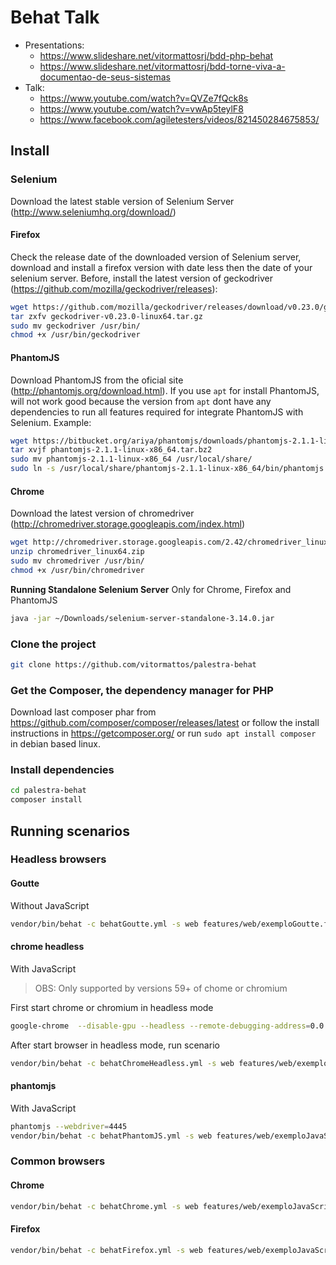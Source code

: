 Behat Talk
==============

* Presentations:
  * https://www.slideshare.net/vitormattosrj/bdd-php-behat
  * https://www.slideshare.net/vitormattosrj/bdd-torne-viva-a-documentao-de-seus-sistemas
* Talk:
  * https://www.youtube.com/watch?v=QVZe7fQck8s
  * https://www.youtube.com/watch?v=vwAp5teylF8
  * https://www.facebook.com/agiletesters/videos/821450284675853/

## Install
### Selenium

Download the latest stable version of Selenium Server (http://www.seleniumhq.org/download/)

#### Firefox

Check the release date of the downloaded version of Selenium
server, download and install a firefox version with date less then the 
date of your selenium server. Before, install the latest version of
geckodriver (https://github.com/mozilla/geckodriver/releases):
```bash
wget https://github.com/mozilla/geckodriver/releases/download/v0.23.0/geckodriver-v0.23.0-linux64.tar.gz
tar zxfv geckodriver-v0.23.0-linux64.tar.gz
sudo mv geckodriver /usr/bin/
chmod +x /usr/bin/geckodriver
```

#### PhantomJS

Download PhantomJS from the oficial site
(http://phantomjs.org/download.html). If you use `apt` for install
PhantomJS, will not work good because the version from `apt` dont have 
any dependencies to run all features required for integrate PhantomJS with
Selenium. Example:
```bash
wget https://bitbucket.org/ariya/phantomjs/downloads/phantomjs-2.1.1-linux-x86_64.tar.bz2
tar xvjf phantomjs-2.1.1-linux-x86_64.tar.bz2
sudo mv phantomjs-2.1.1-linux-x86_64 /usr/local/share/
sudo ln -s /usr/local/share/phantomjs-2.1.1-linux-x86_64/bin/phantomjs /usr/local/bin/
```

#### Chrome

Download the latest version of chromedriver
(http://chromedriver.storage.googleapis.com/index.html)
```bash
wget http://chromedriver.storage.googleapis.com/2.42/chromedriver_linux64.zip
unzip chromedriver_linux64.zip
sudo mv chromedriver /usr/bin/
chmod +x /usr/bin/chromedriver
```

**Running Standalone Selenium Server**
Only for Chrome, Firefox and PhantomJS
```bash
java -jar ~/Downloads/selenium-server-standalone-3.14.0.jar
```

### Clone the project
```bash
git clone https://github.com/vitormattos/palestra-behat
```
### Get the Composer, the dependency manager for PHP
Download last composer phar from https://github.com/composer/composer/releases/latest or follow the install instructions in https://getcomposer.org/ or run `sudo apt install composer` in debian based linux.
### Install dependencies
```bash
cd palestra-behat
composer install
```

## Running scenarios
### Headless browsers
#### Goutte

Without JavaScript

```bash
vendor/bin/behat -c behatGoutte.yml -s web features/web/exemploGoutte.feature
```

#### chrome headless

With JavaScript

> OBS: Only supported by versions 59+ of chome or chromium

First start chrome or chromium in headless mode

```bash
google-chrome  --disable-gpu --headless --remote-debugging-address=0.0.0.0 --remote-debugging-port=9222
```

After start browser in headless mode, run scenario

```bash
vendor/bin/behat -c behatChromeHeadless.yml -s web features/web/exemploJavaScript.feature
```

#### phantomjs

With JavaScript

```bash
phantomjs --webdriver=4445
vendor/bin/behat -c behatPhantomJS.yml -s web features/web/exemploJavaScript.feature
```

### Common browsers
#### Chrome
```bash
vendor/bin/behat -c behatChrome.yml -s web features/web/exemploJavaScript.feature
```

#### Firefox
```bash
vendor/bin/behat -c behatFirefox.yml -s web features/web/exemploJavaScript.feature
```
